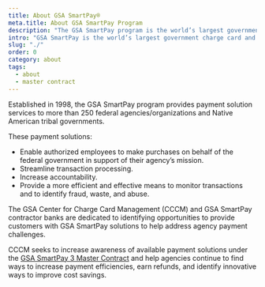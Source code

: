 ```yaml
---
title: About GSA SmartPay®
meta.title: About GSA SmartPay Program
description: "The GSA SmartPay program is the world’s largest government charge card and commercial payment solutions program."
intro: "GSA SmartPay is the world’s largest government charge card and commercial payment solutions program."
slug: "./"
order: 0
category: about
tags:
  - about
  - master contract
---
```


Established in 1998, the GSA SmartPay program provides payment solution services to more than 250 federal agencies/organizations and Native American tribal governments. 

These payment solutions:
- Enable authorized employees to make purchases on behalf of the federal government in support of their agency’s mission.
- Streamline transaction processing.
- Increase accountability.
- Provide a more efficient and effective means to monitor transactions and to identify fraud, waste, and abuse.

The GSA Center for Charge Card Management (CCCM) and GSA SmartPay contractor banks are dedicated to identifying opportunities to provide customers with GSA SmartPay solutions to help address agency payment challenges.

CCCM seeks to increase awareness of available payment solutions under the [GSA SmartPay 3 Master Contract](/about/master-contract/) and help agencies continue to find ways to increase payment efficiencies, earn refunds, and identify innovative ways to improve cost savings.
